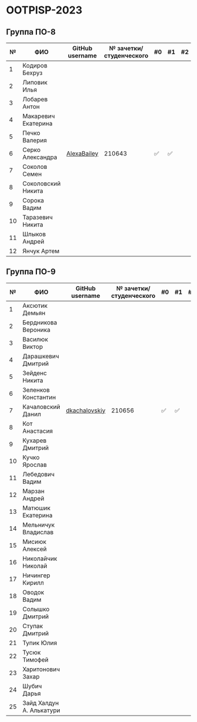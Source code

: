 # OOTPISP-2023
## Группа ПО-8

|№|ФИО| GitHub username                             | № зачетки/студенческого |#0|#1|#2|#3|#4|#5|#6|#7|#8|
|---|---|---------------------------------------------|-------------------------|---|---|---|---|---|---|---|---|---|
|1|Кодиров Бехруз|                                             |                         |||||||||||
|2|Липовик Илья|                                             |                         |||||||||||
|3|Лобарев Антон|                                             |                         |||||||||||
|4|Макаревич Екатерина|                                             |                         |||||||||||
|5|Печко Валерия|                                             |                         |||||||||||
|6|Серко Александра| [AlexaBailey](https://github.com/AlexaBailey) | 210643                  |:white_check_mark:|:white_check_mark:||||||||||||
|7|Соколов Семен|                                             |                         |||||||||||
|8|Соколовский Никита|                                             |                         |||||||||||
|9|Сорока Вадим|                                             |                         |||||||||||
|10|Таразевич Никита|                                             |                         |||||||||||
|11|Шлыков Андрей|                                             |                         |||||||||||
|12|Янчук Артем|                                             |                         |||||||||||

 ## Группа ПО-9

|№|ФИО|GitHub username|№ зачетки/студенческого|#0|#1|#2|#3|#4|#5|#6|#7|#8|
|---|---|---|---|---|---|---|---|---|---|---|---|---|
|1|Аксютик Демьян|||||||||||||
|2|Бердникова Вероника|||||||||||||
|3|Василюк Виктор|||||||||||||
|4|Дарашкевич Дмитрий |||||||||||||
|5|Зейденс Никита |||||||||||||
|6|Зеленков Константин |||||||||||||
|7|Качаловский Данил |[dkachalovskiy](https://github.com/dkachalovskiy)|210656|✅|✅|||||||||
|8|Кот Анастасия |||||||||||||
|9|Кухарев Дмитрий |||||||||||||
|10|Кучко Ярослав |||||||||||||
|11|Лебедович Вадим|||||||||||||
|12|Марзан Андрей |||||||||||||
|13|Матюшик Екатерина |||||||||||||
|14|Мельничук Владислав |||||||||||||
|15|Мисиюк Алексей |||||||||||||
|16|Николайчик Николай |||||||||||||
|17|Ничингер Кирилл |||||||||||||
|18|Оводок Вадим |||||||||||||
|19|Солышко Дмитрий |||||||||||||
|20|Ступак Дмитрий |||||||||||||
|21|Тупик Юлия |||||||||||||
|22|Тусюк Тимофей |||||||||||||
|23|Харитонович Захар |||||||||||||
|24|Шубич Дарья|||||||||||||
|25|Зайд Халдун А. Алькатури|||||||||||||
 
